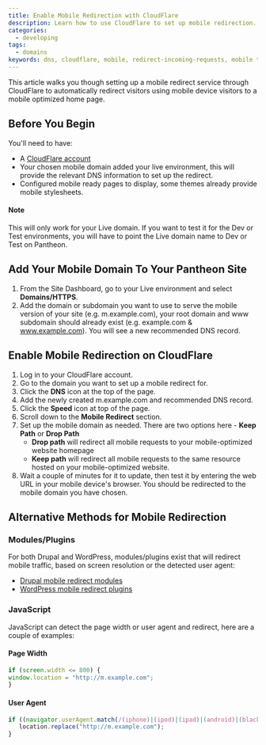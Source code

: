 ```yaml
---
title: Enable Mobile Redirection with CloudFlare
description: Learn how to use CloudFlare to set up mobile redirection.
categories:
  - developing
tags:
  - domains
keywords: dns, cloudflare, mobile, redirect-incoming-requests, mobile tools
---
```

This article walks you though setting up a mobile redirect service through CloudFlare to automatically redirect visitors using mobile device visitors to a mobile optimized home page.

## Before You Begin

You'll need to have:  
- A [CloudFlare account](https://www.cloudflare.com/a/sign-up)  
- Your chosen mobile domain added your live environment, this will provide the relevant DNS information to set up the redirect.
- Configured mobile ready pages to display, some themes already provide mobile stylesheets.

<div class="alert alert-info" role="alert">
<h4>Note</h4>
This will only work for your Live domain. If you want to test it for the Dev or Test environments, you will have to point the Live domain name to Dev or Test on Pantheon.</div>

## Add Your Mobile Domain To Your Pantheon Site
1. From the Site Dashboard, go to your Live environment and select **Domains/HTTPS**.
2. Add the domain or subdomain you want to use to serve the mobile version of your site (e.g. m.example.com), your root domain and www subdomain should already exist (e.g. example.com & www.example.com).
You will see a new recommended DNS record.

## Enable Mobile Redirection on CloudFlare
1. Log in to your CloudFlare account.
2. Go to the domain you want to set up a mobile redirect for.
3. Click the **DNS** icon at the top of the page.
4. Add the newly created m.example.com and recommended DNS record.
5. Click the **Speed** icon at top of the page.
6. Scroll down to the **Mobile Redirect** section.
7. Set up the mobile domain as needed. There are two options here - **Keep Path** or **Drop Path**
	* **Drop path** will redirect all mobile requests to your mobile-optimized website homepage
	* **Keep path** will redirect all mobile requests to the same resource hosted on your mobile-optimized website.
8. Wait a couple of minutes for it to update, then test it by entering the web URL in your mobile device's browser. You should be redirected to the mobile domain you have chosen.

## Alternative Methods for Mobile Redirection
### Modules/Plugins

For both Drupal and WordPress, modules/plugins exist that will redirect mobile traffic, based on screen resolution or the detected user agent:

 * [Drupal mobile redirect modules](https://www.drupal.org/project/project_module?f%5B0%5D=&f%5B1%5D=&f%5B2%5D=&f%5B3%5D=&f%5B4%5D=sm_field_project_type%3Afull&text=mobile+redirect&solrsort=iss_project_release_usage+desc&op=Search)
 * [WordPress mobile redirect plugins](https://wordpress.org/plugins/tags/mobile-redirect)

### JavaScript

JavaScript can detect the page width or user agent and redirect, here are a couple of examples:
#### Page Width
```javascript
if (screen.width <= 800) {
window.location = "http://m.example.com";
}
```
#### User Agent
```javascript
if ((navigator.userAgent.match(/(iphone)|(ipod)|(ipad)|(android)|(blackberry)|(windows phone)|(symbian)/i))){
   location.replace("http://m.example.com");
}
```
